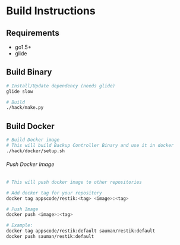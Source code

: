 # Build Instructions

## Requirements
- go1.5+
- glide

## Build Binary
```sh
# Install/Update dependency (needs glide)
glide slow

# Build
./hack/make.py
```

## Build Docker
```sh
# Build Docker image
# This will build Backup Controller Binary and use it in docker
./hack/docker/setup.sh
```

###### Push Docker Image
```sh
# This will push docker image to other repositories

# Add docker tag for your repository
docker tag appscode/restik:<tag> <image>:<tag>

# Push Image
docker push <image>:<tag>

# Example:
docker tag appscode/restik:default sauman/restik:default
docker push sauman/restik:default
```
